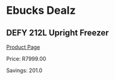 
# Ebucks Dealz
## DEFY 212L Upright Freezer
[Product Page](https://www.ebucks.com/web/shop/productSelected.do?prodId=1169617746&catId=704984897)

Price: R7999.00

Savings: 201.0


	